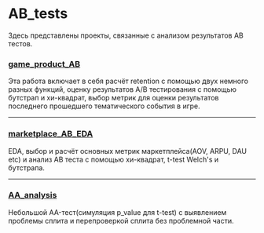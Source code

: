 # AB_tests
Здесь представлены проекты, связанные с анализом результатов AB тестов. 

<h3><a href="https://github.com/KristinaBataeva/Product_analysis/blob/main/AB_tests/game_product_AB.ipynb">game_product_AB</a></h3>
Эта работа включает в себя расчёт retention с помощью двух немного разных функций, оценку результатов A/B тестирования с помощью бутстрап и хи-квадрат, выбор метрик для оценки результатов последнего прошедшего тематического события в игре.

  ---
<h3><a href="https://github.com/KristinaBataeva/Product_analysis/blob/main/AB_tests/marketplace_AB_EDA.ipynb">marketplace_AB_EDA</a></h3>
EDA, выбор и расчёт основных метрик маркетплейса(AOV, ARPU, DAU etc) и анализ AB теста с помощью хи-квадрат, t-test Welch's и бутстрапа.

  ---
<h3><a href="https://github.com/KristinaBataeva/Product_analysis/blob/main/AB_tests/AA_analysis.ipynb">AA_analysis</a></h3>
Небольшой AA-тест(симуляция p_value для t-test) с выявлением проблемы сплита и перепроверкой сплита без проблемной части.
